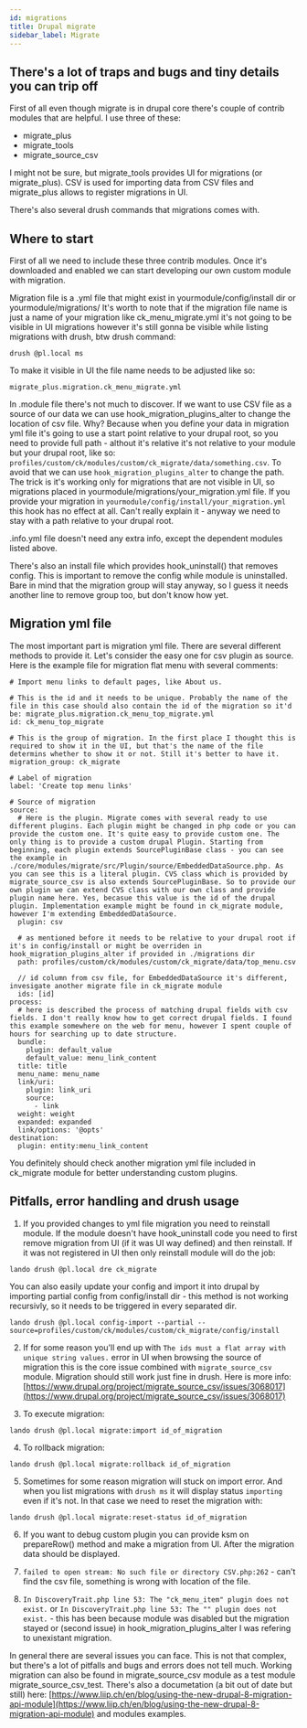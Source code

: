 ```yaml
---
id: migrations
title: Drupal migrate
sidebar_label: Migrate
---
```


## There's a lot of traps and bugs and tiny details you can trip off

First of all even though migrate is in drupal core there's couple of contrib modules that are helpful. I use three of these:

 - migrate_plus
 - migrate_tools
 - migrate_source_csv

I might not be sure, but migrate_tools provides UI for migrations (or migrate_plus). CSV is used for importing data from CSV files and migrate_plus allows to register migrations in UI.

There's also several drush commands that migrations comes with.

## Where to start

First of all we need to include these three contrib modules. Once it's downloaded and enabled we can start developing our own custom module with migration.

Migration file is a .yml file that might exist in yourmodule/config/install dir or yourmodule/migrations/
It's worth to note that if the migration file name is just a name of your migration like ck_menu_migrate.yml it's not going to be visible in UI migrations however it's still gonna be visible while listing migrations with drush, btw drush command:

```
drush @pl.local ms
```

To make it visible in UI the file name needs to be adjusted like so:

```
migrate_plus.migration.ck_menu_migrate.yml
```

In .module file there's not much to discover. If we want to use CSV file as a source of our data we can use hook_migration_plugins_alter to change the location of csv file. Why? Because when you define your data in migration yml file it's going to use a start point relative to your drupal root, so you need to provide full path - althout it's relative it's not relative to your module but your drupal root, like so: `profiles/custom/ck/modules/custom/ck_migrate/data/something.csv`. To avoid that we can use `hook_migration_plugins_alter` to change the path. The trick is it's working only for migrations that are not visible in UI, so migrations placed in yourmodule/migrations/your_migration.yml file. If you provide your migration in `yourmodule/config/install/your_migration.yml` this hook has no effect at all. Can't really explain it - anyway we need to stay with a path relative to your drupal root.

.info.yml file doesn't need any extra info, except the dependent modules listed above.

There's also an install file which provides hook_uninstall() that removes config. This is important to remove the config while module is uninstalled. Bare in mind that the migration group will stay anyway, so I guess it needs another line to remove group too, but don't know how yet. 

## Migration yml file

The most important part is migration yml file. There are several different methods to provide it. Let's consider the easy one for csv plugin as source. Here is the example file for migration flat menu with several comments:

```
# Import menu links to default pages, like About us.

# This is the id and it needs to be unique. Probably the name of the file in this case should also contain the id of the migration so it'd be: migrate_plus.migration.ck_menu_top_migrate.yml
id: ck_menu_top_migrate

# This is the group of migration. In the first place I thought this is required to show it in the UI, but that's the name of the file determins whether to show it or not. Still it's better to have it.
migration_group: ck_migrate

# Label of migration
label: 'Create top menu links'

# Source of migration
source:
  # Here is the plugin. Migrate comes with several ready to use different plugins. Each plugin might be changed in php code or you can provide the custom one. It's quite easy to provide custom one. The only thing is to provide a custom drupal Plugin. Starting from beginning, each plugin extends SourcePluginBase class - you can see the example in ./core/modules/migrate/src/Plugin/source/EmbeddedDataSource.php. As you can see this is a literal plugin. CVS class which is provided by migrate_source_csv is also extends SourcePluginBase. So to provide our own plugin we can extend CVS class with our own class and provide plugin name here. Yes, becasue this value is the id of the drupal plugin. Implementation example might be found in ck_migrate module, however I'm extending EmbeddedDataSource.
  plugin: csv

  # as mentioned before it needs to be relative to your drupal root if it's in config/install or might be overriden in hook_migration_plugins_alter if provided in ./migrations dir
  path: profiles/custom/ck/modules/custom/ck_migrate/data/top_menu.csv

  // id column from csv file, for EmbeddedDataSource it's different, invesigate another migrate file in ck_migrate module
  ids: [id]
process:
  # here is described the process of matching drupal fields with csv fields. I don't really know how to get correct drupal fields. I found this example somewhere on the web for menu, however I spent couple of hours for searching up to date structure.
  bundle:
    plugin: default_value
    default_value: menu_link_content
  title: title
  menu_name: menu_name
  link/uri:
    plugin: link_uri
    source:
      - link
  weight: weight
  expanded: expanded
  link/options: '@opts'
destination:
  plugin: entity:menu_link_content

```

You definitely should check another migration yml file included in ck_migrate module for better understanding custom plugins.

## Pitfalls, error handling and drush usage

1. If you provided changes to yml file migration you need to reinstall module. If the module doesn't have hook_uninstall code you need to first remove migration from UI (if it was UI way defined) and then reinstall. If it was not registered in UI then only reinstall module will do the job:

```
lando drush @pl.local dre ck_migrate
```

You can also easily update your config and import it into drupal by importing partial config from config/install dir - this method is not working recursivly, so it needs to be triggered in every separated dir.

```
lando drush @pl.local config-import --partial --source=profiles/custom/ck/modules/custom/ck_migrate/config/install
```

2. If for some reason you'll end up with `The ids must a flat array with unique string values.` error in UI when browsing the source of migration this is the core issue combined with `migrate_source_csv` module. Migration should still work just fine in drush. Here is more info: [https://www.drupal.org/project/migrate_source_csv/issues/3068017](https://www.drupal.org/project/migrate_source_csv/issues/3068017) 

3. To execute migration:
```
lando drush @pl.local migrate:import id_of_migration
```

4. To rollback migration:
```
lando drush @pl.local migrate:rollback id_of_migration
```

5. Sometimes for some reason migration will stuck on import error. And when you list migrations with `drush ms` it will display status `importing` even if it's not. In that case we need to reset the migration with:
```
lando drush @pl.local migrate:reset-status id_of_migration
```

6. If you want to debug custom plugin you can provide ksm on prepareRow() method and make a migration from UI. After the migration data should be displayed.

7. `failed to open stream: No such file or directory CSV.php:262` - can't find the csv file, something is wrong with location of the file.

8. `In DiscoveryTrait.php line 53: The "ck_menu_item" plugin does not exist.` or `In DiscoveryTrait.php line 53: The "" plugin does not exist.` - this has been because module was disabled but the migration stayed or (second issue) in hook_migration_plugins_alter I was refering to unexistant migration.

In general there are several issues you can face. This is not that complex, but there's a lot of pitfalls and bugs and errors does not tell much. Working migration can also be found in migrate_source_csv module as a test module migrate_source_csv_test. There's also a documetation (a bit out of date but still) here: [https://www.liip.ch/en/blog/using-the-new-drupal-8-migration-api-module](https://www.liip.ch/en/blog/using-the-new-drupal-8-migration-api-module) and modules examples.

